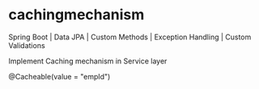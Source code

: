 # cachingmechanism

Spring Boot | Data JPA | Custom Methods | Exception Handling | Custom Validations


Implement Caching mechanism in Service layer

  @Cacheable(value = "empId")
